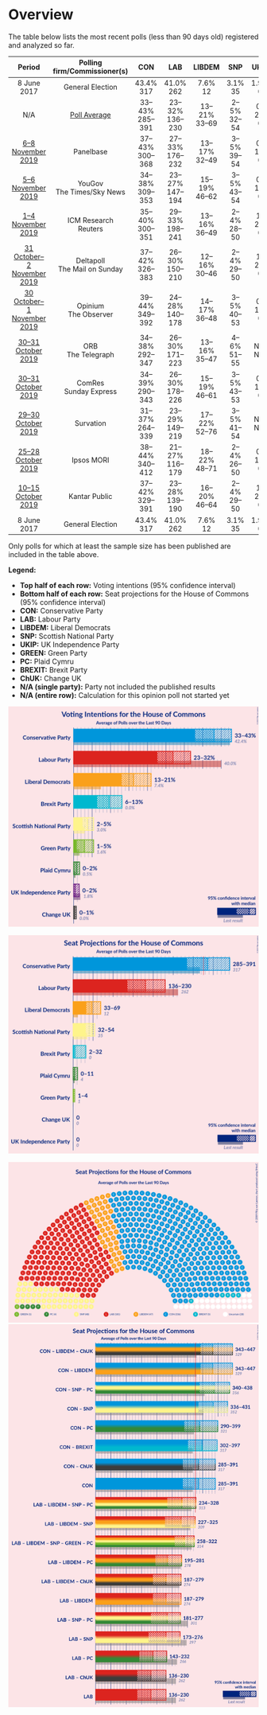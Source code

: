 # Overview

The table below lists the most recent polls (less than 90 days old) registered and analyzed so far.

| Period     | Polling firm/Commissioner(s) | CON | LAB | LIBDEM | SNP | UKIP | GREEN | PC | BREXIT | ChUK |
|:----------:|:----------------------------:|:--:|:--:|:--:|:--:|:--:|:--:|:--:|:--:|:--:|
| 8 June 2017 | General Election | 43.4% <br> 317 | 41.0% <br> 262 | 7.6% <br> 12 | 3.1% <br> 35 | 1.9% <br> 0 | 1.7% <br> 1 | 0.5% <br> 4 | 0.0% <br> 0 | 0.0% <br> 0 |
| N/A | [Poll Average](average.html) | 33–43% <br> 285–391 | 23–32% <br> 136–230 | 13–21% <br> 33–69 | 2–5% <br> 32–54 | 0–2% <br> 0 | 1–5% <br> 1–4 | 0–2% <br> 0–11 | 6–13% <br> 2–32 | 0–1% <br> 0 |
| [6–8 November 2019](2019-11-08-Panelbase.html) | Panelbase | 37–43% <br> 300–368 | 27–33% <br> 176–232 | 13–17% <br> 32–49 | 3–5% <br> 39–54 | 0–1% <br> 0 | 2–4% <br> 1 | N/A <br> N/A | 6–10% <br> 1–5 | N/A <br> N/A |
| [5–6 November 2019](2019-11-06-YouGov.html) | YouGov <br> The Times/Sky News | 34–38% <br> 309–353 | 23–27% <br> 147–194 | 15–19% <br> 46–62 | 3–5% <br> 43–54 | 0–1% <br> 0 | 4–6% <br> 2–4 | 1–2% <br> 4–11 | 10–13% <br> 10–27 | 0–1% <br> 0 |
| [1–4 November 2019](2019-11-04-ICMResearch.html) | ICM Research <br> Reuters | 35–40% <br> 300–351 | 29–33% <br> 198–241 | 13–16% <br> 36–49 | 2–4% <br> 28–50 | 1–2% <br> 0 | 2–4% <br> 1 | 0–1% <br> 0–3 | 8–10% <br> 2–6 | N/A <br> N/A |
| [31 October–2 November 2019](2019-11-02-Deltapoll.html) | Deltapoll <br> The Mail on Sunday | 37–42% <br> 326–383 | 26–30% <br> 150–210 | 12–16% <br> 30–46 | 2–4% <br> 29–50 | 1–2% <br> 0 | 1–3% <br> 1 | 1–2% <br> 4–11 | 10–13% <br> 4–20 | N/A <br> N/A |
| [30 October–1 November 2019](2019-11-01-Opinium.html) | Opinium <br> The Observer | 39–44% <br> 349–392 | 24–28% <br> 140–178 | 14–17% <br> 36–48 | 3–5% <br> 40–53 | 0–1% <br> 0 | 1–3% <br> 1 | 1–2% <br> 4–10 | 8–10% <br> 2–10 | 0–1% <br> 0 |
| [30–31 October 2019](2019-10-31-ORB.html) | ORB <br> The Telegraph | 34–38% <br> 292–347 | 26–30% <br> 171–223 | 13–16% <br> 35–47 | 4–6% <br> 51–55 | N/A <br> N/A | 3–5% <br> 1–2 | 0–1% <br> 0–4 | 11–13% <br> 9–34 | N/A <br> N/A |
| [30–31 October 2019](2019-10-31-ComRes.html) | ComRes <br> Sunday Express | 34–39% <br> 290–343 | 26–30% <br> 178–226 | 15–19% <br> 46–61 | 3–5% <br> 43–53 | 0–1% <br> 0 | 2–4% <br> 1–2 | 0–1% <br> 0–4 | 9–12% <br> 4–17 | 0–1% <br> 0 |
| [29–30 October 2019](2019-10-30-Survation.html) | Survation | 31–37% <br> 264–339 | 23–29% <br> 149–219 | 17–22% <br> 52–76 | 3–5% <br> 41–54 | N/A <br> N/A | 1–2% <br> 0–1 | 1–2% <br> 4–12 | 10–14% <br> 8–45 | N/A <br> N/A |
| [25–28 October 2019](2019-10-28-IpsosMORI.html) | Ipsos MORI | 38–44% <br> 340–412 | 21–27% <br> 116–179 | 18–22% <br> 48–71 | 2–4% <br> 26–50 | 0–1% <br> 0 | 2–4% <br> 1 | 1–2% <br> 4–13 | 6–9% <br> 1–7 | 0–1% <br> 0 |
| [10–15 October 2019](2019-10-15-KantarPublic.html) | Kantar Public | 37–42% <br> 329–391 | 23–28% <br> 139–190 | 16–20% <br> 46–64 | 2–4% <br> 29–50 | 1–2% <br> 0 | 2–4% <br> 1 | 1–2% <br> 4–11 | 7–10% <br> 2–9 | 0–1% <br> 0 |
| 8 June 2017 | General Election | 43.4% <br> 317 | 41.0% <br> 262 | 7.6% <br> 12 | 3.1% <br> 35 | 1.9% <br> 0 | 1.7% <br> 1 | 0.5% <br> 4 | 0.0% <br> 0 | 0.0% <br> 0 |

Only polls for which at least the sample size has been published are included in the table above.

**Legend:**
+ **Top half of each row:** Voting intentions (95% confidence interval)
+ **Bottom half of each row:** Seat projections for the House of Commons (95% confidence interval)
+ **CON:** Conservative Party
+ **LAB:** Labour Party
+ **LIBDEM:** Liberal Democrats
+ **SNP:** Scottish National Party
+ **UKIP:** UK Independence Party
+ **GREEN:** Green Party
+ **PC:** Plaid Cymru
+ **BREXIT:** Brexit Party
+ **ChUK:** Change UK
+ **N/A (single party):** Party not included the published results
+ **N/A (entire row):** Calculation for this opinion poll not started yet


![Graph with voting intentions not yet produced](average.png "Voting Intentions")

![Graph with seats not yet produced](average-seats.png "Seats")

![Graph with seating plan not yet produced](average-seating-plan.png "Seating Plan")
![Graph with coalitions seats not yet produced](average-coalitions-seats.png "Coalitions Seats")
